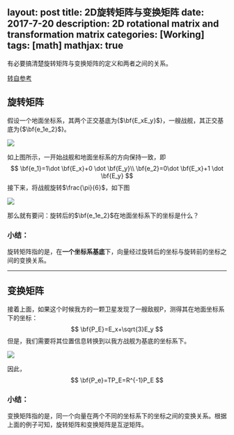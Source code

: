 layout: post
title: 2D旋转矩阵与变换矩阵
date: 2017-7-20
description: 2D rotational matrix and transformation matrix
categories: [Working]
tags: [math]
mathjax:    true
---


有必要搞清楚旋转矩阵与变换矩阵的定义和两者之间的关系。

[转自参考](http://kenkatagiri.me/2d-rotations-and-transformations/)

## 旋转矩阵

假设一个地面坐标系，其两个正交基底为{$\bf{E_xE_y}$}，一艘战舰，其正交基底为{$\bf{e_1e_2}$}。

![](http://kenkatagiri.me/wp-content/uploads/2016/07/euler-object-unrotated-1-300x265.png)

如上图所示，一开始战舰和地面坐标系的方向保持一致，即
$$
\bf{e_1}=1\dot \bf{E_x}+0 \dot \bf{E_y}\\
\bf{e_2}=0\dot \bf{E_x}+1 \dot \bf{E_y}
$$
接下来，将战舰旋转$\frac{\pi}{6}$，如下图

![](http://kenkatagiri.me/wp-content/uploads/2016/07/euler-object-rotated-1-300x265.png)

那么就有要问：旋转后的$\bf{e_1e_2}$在地面坐标系下的坐标是什么？

### 小结：

旋转矩阵指的是，在**一个坐标系基底**下，向量经过旋转后的坐标与旋转前的坐标之间的变换关系。

------

## 变换矩阵

接着上面，如果这个时候我方的一颗卫星发现了一艘敌舰P，测得其在地面坐标系下的坐标：
$$
\bf{P_E}=E_x+\sqrt{3}E_y
$$
但是，我们需要将其位置信息转换到以我方战舰为基底的坐标系下。

![](http://kenkatagiri.me/wp-content/uploads/2016/07/enemy_ship-300x265.png)

因此，
$$
\bf{P_e}=TP_E=R^{-1}P_E
$$

### 小结：

变换矩阵指的是，同一个向量在两个不同的坐标系下的坐标之间的变换关系。根据上面的例子可知，旋转矩阵和变换矩阵是互逆矩阵。


